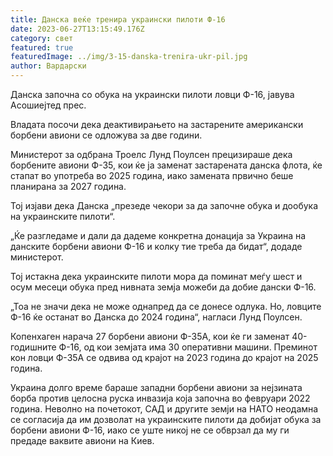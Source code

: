 ```yaml
---
title: Данска веќе тренира украински пилоти Ф-16
date: 2023-06-27T13:15:49.176Z
category: свет
featured: true
featuredImage: ../img/3-15-danska-trenira-ukr-pil.jpg
author: Вардарски
---
```

Данска започна со обука на украински пилоти ловци Ф-16, јавува Асошиејтед прес.

Владата посочи дека деактивирањето на застарените американски борбени авиони се одложува за две години.

Министерот за одбрана Троелс Лунд Поулсен прецизираше дека борбените авиони Ф-35, кои ќе ја заменат застарената данска флота, ќе стапат во употреба во 2025 година, иако замената првично беше планирана за 2027 година.

Тој изјави дека Данска „презеде чекори за да започне обука и дообука на украинските пилоти“.

„Ќе разгледаме и дали да дадеме конкретна донација за Украина на данските борбени авиони Ф-16 и колку тие треба да бидат“, додаде министерот.

Тој истакна дека украинските пилоти мора да поминат меѓу шест и осум месеци обука пред нивната земја можеби да добие дански Ф-16.

„Тоа не значи дека не може однапред да се донесе одлука. Но, ловците Ф-16 ќе останат во Данска до 2024 година“, нагласи Лунд Поулсен.

Копенхаген нарача 27 борбени авиони Ф-35А, кои ќе ги заменат 40-годишните Ф-16, од кои земјата има 30 оперативни машини. Преминот кон ловци Ф-35А се одвива од крајот на 2023 година до крајот на 2025 година.

Украина долго време бараше западни борбени авиони за нејзината борба против целосна руска инвазија која започна во февруари 2022 година. Неволно на почетокот, САД и другите земји на НАТО неодамна се согласија да им дозволат на украинските пилоти да добијат обука за борбени авиони Ф-16, иако се уште никој не се обврзал да му ги предаде ваквите авиони на Киев.